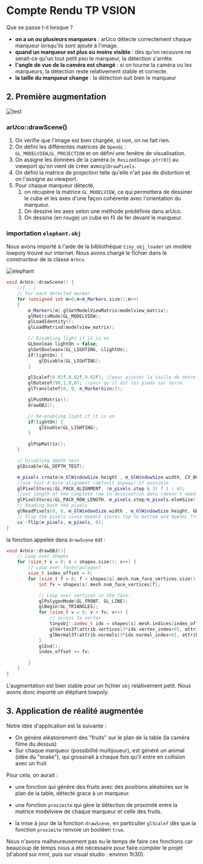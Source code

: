 # Compte Rendu TP VSION

Que se passe t-il lorsque ? 

- __on a un ou plusieurs marqueurs__ : arUco détecte correctement chaque marqueur lorsqu'ils sont ajouté à l'image.
- __quand un marqueur est plus ou moins visible__ : dès qu'on recouvre ne serait-ce qu'un tout petit peu le marqueur, la détection s'arrête.
- __l'angle de vue de la caméra est changé__ : si on tourne la caméra ou les marqueurs, la détection reste relativement stable et correcte.
- __la taille du marqueur change__ : la détection suit bien le marqueur

## 2. Première augmentation

![test](Z:\PartageVM\vicloud\VSION\aruco-vsion-ra\test.PNG)

### arUco::drawScene() 

1. On vérifie que l'image est bien chargée, si non, on ne fait rien.
2. On défini les différentes matrices de `OpenGL` : `GL_MODELVIEW`,`GL_PROJECTION` et on défini une fenêtre de visualisation.
3. On assigne les données de la caméra (`m_ResizedImage.ptr(0)`)  au viewport qu'on vient de créer avec`glDrawPixels`.
4. On défini la matrice de projection telle qu'elle n'ait pas de distortion et on l'assigne au viewport.
5. Pour chaque marqueur détecté,
   1. on récupère la matrice `GL_MODELVIEW`, ce qui permettera de dessiner le cube et les axes d'une façon cohérente avec l'orientation du marqueur.
   2. On dessine les axes selon une méthode prédéfinie dans arUco.
   3. On dessine (en rouge) un cube en fil de fer devant le marqueur.

### importation `elephant.obj`

Nous avons importé à l'aide de la bibliothèque `tiny_obj_loader` un modèle lowpoly trouvé sur internet. Nous avons chargé le fichier dans le constructeur de la classe `ArUco`. 

![elephant](Z:\PartageVM\vicloud\VSION\aruco-vsion-ra\elephant.PNG)

```cpp
void ArUco::drawScene() {
    //[...]
	// For each detected marker
	for (unsigned int m=0;m<m_Markers.size();m++)
	{
		m_Markers[m].glGetModelViewMatrix(modelview_matrix);
		glMatrixMode(GL_MODELVIEW);
		glLoadIdentity();
		glLoadMatrixd(modelview_matrix);

		// Disabling light if it is on
		GLboolean lightOn = false;
		glGetBooleanv(GL_LIGHTING, &lightOn);
		if(lightOn) {
			glDisable(GL_LIGHTING);
		}

		glScalef(0.02f,0.02f,0.02f); //pour ajuster la taille de notre éléphant.
		glRotatef(90,1,0,0); //pour qu'il ait les pieds sur terre.
		glTranslatef(0, 0, m_MarkerSize/2);

		glPushMatrix();
		drawOBJ();

		// Re-enabling light if it is on
		if(lightOn) {
			glEnable(GL_LIGHTING);
		}

		glPopMatrix();
	}

	// Disabling depth test
	glDisable(GL_DEPTH_TEST);

	m_pixels.create(m_GlWindowSize.height , m_GlWindowSize.width, CV_8UC3);
	//use fast 4-byte alignment (default anyway) if possible
	glPixelStorei(GL_PACK_ALIGNMENT, (m_pixels.step & 3) ? 1 : 4);
	//set length of one complete row in destination data (doesn't need to equal img.cols)
	glPixelStorei(GL_PACK_ROW_LENGTH, m_pixels.step/m_pixels.elemSize());
	// Reading back the pixels
	glReadPixels(0, 0, m_GlWindowSize.width , m_GlWindowSize.height, GL_RGB, GL_UNSIGNED_BYTE, m_pixels.data);
	// Flip the pixels since OpenCV stores top to bottom and OpenGL from bottom to top
	cv::flip(m_pixels, m_pixels, 0);
}
```



la fonction appelée dans `drawScene` est :

```cpp
void ArUco::drawOBJ(){
	// Loop over shapes
	for (size_t s = 0; s < shapes.size(); s++) {
		// Loop over faces(polygon)
		size_t index_offset = 0;
		for (size_t f = 0; f < shapes[s].mesh.num_face_vertices.size(); f++) {
			int fv = shapes[s].mesh.num_face_vertices[f];

			// Loop over vertices in the face.
			glPolygonMode(GL_FRONT, GL_LINE);
			glBegin(GL_TRIANGLES);
			for (size_t v = 0; v < fv; v++) {
				// access to vertex
				tinyobj::index_t idx = shapes[s].mesh.indices[index_offset + v];
				glVertex3f(attrib.vertices[3*idx.vertex_index+0], attrib.vertices[3*idx.vertex_index+1], attrib.vertices[3*idx.vertex_index+2]);
				glNormal3f(attrib.normals[3*idx.normal_index+0], attrib.normals[3*idx.normal_index+1], attrib.normals[3*idx.normal_index+2]);
			}
			glEnd();
			index_offset += fv;

		}
	}
}
```

L'augmentation est bien stable pour un fichier `obj` relativement petit. Nous avons donc importé un éléphant lowpoly.

## 3. Application de réalité augmentée

Notre idée d'application est la suivante : 

- On génère aléatoirement des "fruits" sur le plan de la table (la caméra filme du dessus)
- Sur chaque marqueur (possibilité multijoueur), est généré un animal (idée du "snake"), qui grossirait à chaque fois qu'il entre en collision avec un fruit

Pour cela, on aurait :

- une fonction qui génère des fruits avec des positions aléatoires sur le plan de la table, détecté grace à un marqueur.

- une fonction `proximite` qui gère la détection de proximité entre la matrice modelview de chaque marqueur et celle des fruits.
- la mise à jour de la fonction `drawScene`, en particulier `glScalef` dès que la fonction `proximite` renvoie un booléen `true`.

Nous n'avons malheureusement pas eu le temps de faire ces fonctions car beaucoup de temps nous a été nécessaire pour faire compiler le projet (d'abord sur mint, puis sur visual studio : environ 1h30).